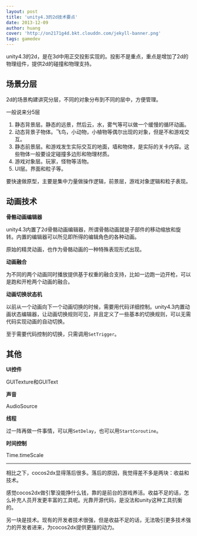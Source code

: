 ```yaml
---
layout: post
title: 'unity4.3的2d技术要点'
date: 2013-12-09
author: huang
cover: 'http://on2171g4d.bkt.clouddn.com/jekyll-banner.png'
tags: gamedev
---
```


unity4.3的2d，是在3d中用正交投影实现的。投影不是重点，重点是增加了2d的物理组件，提供2d的碰撞和物理支持。

## 场景分层 ##
2d的场景构建讲究分层，不同的对象分布到不同的层中，方便管理。

一般说来分5层

 1. 静态背景层。静态的远景，然后云，水，雾气等可以做一个缓慢的循环动画。
 2. 动态背景子物体。飞鸟，小动物，小植物等偶尔出现的对象，但是不和游戏交互。
 3. 静态前景层。和游戏发生实际交互的地面，墙和物体，是实际的关卡内容。这些物体一般要设定碰撞多边形和物理材质。
 4. 游戏对象层。玩家，怪物等活物。
 5. UI层。界面和粒子等。
 
要快速做原型，主要是集中力量做操作逻辑，前景层，游戏对象逻辑和粒子表现。

## 动画技术 ##
**骨骼动画编辑器**

unity4.3内置了2d骨骼动画编辑器，所谓骨骼动画就是子部件的移动缩放和旋转。内置的编辑器可以所见即所得的编辑角色的各种动画。

原始的精灵动画，也作为骨骼动画的一种特殊表现形式出现。

**动画融合**

为不同的两个动画同时播放提供基于权重的融合支持，比如一边跑一边开枪，可以是跑和开枪两个动画的融合。

**动画切换状态机**

以前从一个动画向下一个动画切换的时候，需要用代码详细控制。unity4.3内置动画状态编辑器，让动画切换规则可见，并且定义了一些基本的切换规则，可以无需代码实现动画的自动切换。

至于需要代码控制的切换，只需调用```SetTrigger```。

## 其他 ##
**UI控件**

GUITexture和GUIText

**声音**

AudioSource

**线程**

过一阵再做一件事情，可以用```SetDelay```，也可以用```StartCoroutine```。

**时间控制**

Time.timeScale


----------
相比之下，cocos2dx显得落后很多。落后的原因，我觉得差不多是两块：收益和技术。

感觉cocos2dx做引擎没能挣什么钱，靠的是前台的游戏养活。收益不足的话，怎么补充人员开发更丰富的工具呢。光靠开源代码，是没法和unity这种工具抗衡的。

另一块是技术。现有的开发者技术很强，但是收益不足的话，无法吸引更多技术强力的开发者进来，为cocos2dx提供更强的动力。